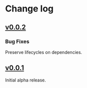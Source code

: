 # Change log

## [v0.0.2](https://github.com/rstone770/brandy-lifecycles/releases/tag/v0.0.2)

### Bug Fixes

Preserve lifecycles on dependencies.

## [v0.0.1](https://github.com/rstone770/brandy-lifecycles/releases/tag/v0.0.1)

Initial alpha release.